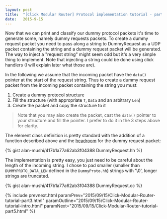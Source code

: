 ```yaml
---
layout: post
title:  "[Click Modular Router] Protocol implementation tutorial - part 4 DummyRequest"
date:   2015-9-15
---
```


Now that we can print and classify our dummy protocol packets it's time to generate some, namely dummy requests packets.
To create a dummy request packet you need to pass along a string to DummyRequest as a UDP packet containing the string and a dummy request packet will be generated.
The way to inject a "request string" might seem odd but it's a very simple thing to implement.
Note that injecting a string could be done using click handlers (I will explain later what those are).

In the following we assume that the incoming packet have the `data()` pointer at the start of the request string.
Thus to create a dummy request packet from the incoming packet containing the string you must:

1. Create a dummy protocol structure
2. Fill the structure (with appropriate `T`, `Data` and an arbitrary `Len`)
3. Create the packet and copy the structure to it

> Note that you may also create the packet, cast the `data()` pointer to your structure and fill the pointer.
> I prefer to do it in the 3 steps above for clarity.

The element class definition is pretty standard with the addition of a function described above and the [headroom](http://read.cs.ucla.edu/click/doxygen/class_packet.html#1c32d409a895a910bf053e31553dc5a7) for the dummy request packet:

{% gist alan-mushi/417b1a77a62ab3f04388 DummyRequest.hh %}

The implementation is pretty easy, you just need to be careful about the length of the incoming string.
I chose to pad smaller (smaller than `DUMMYPROTO_DATA_LEN` defined in the `DummyProto.hh`) strings with '\0', longer strings are truncated.

{% gist alan-mushi/417b1a77a62ab3f04388 DummyRequest.cc %}

{% include prevnext.html paramPrev="2015/09/15/Click-Modular-Router-tutorial-part3.html" paramOutline="2015/09/15/Click-Modular-Router-tutorial-intro.html" paramNext="2015/09/15/Click-Modular-Router-tutorial-part5.html" %}
